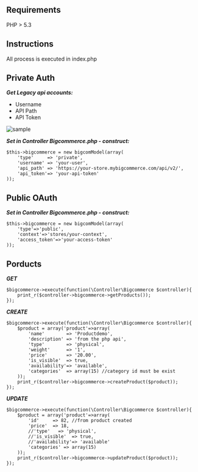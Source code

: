 Requirements
------------
PHP > 5.3

Instructions
------------
All process is executed in index.php

Private Auth
------------
***Get Legacy api accounts:***
-  Username
-  API Path
-  API Token

![sample](http://i.imgur.com/NJHVJIg.jpg)

***Set in Controller Bigcommerce.php - construct:***
```
$this->bigcommerce = new bigcomModel(array(
    'type'     => 'private',
    'username' => 'your-user',
    'api_path' => 'https://your-store.mybigcommerce.com/api/v2/',
    'api_token'=> 'your-api-token'
));
```

Public OAuth
-----------
***Set in Controller Bigcommerce.php - construct:***
```
$this->bigcommerce = new bigcomModel(array(
    'type'=>'public',
    'context'=>'stores/your-context',
    'access_token'=>'your-access-token'
));
```

Porducts
-----------
***GET***

```
$bigcommerce->execute(function(\Controller\Bigcommerce $controller){
    print_r($controller->bigcommerce->getProducts());
});
```

***CREATE***

```
$bigcommerce->execute(function(\Controller\Bigcommerce $controller){
    $product = array('product'=>array(
        'name'        => 'Productdemo',
        'description' => 'from the php api',
        'type'        => 'physical',
        'weight'      => '1',
        'price'       => '20.00',
        'is_visible'  => true,
        'availability'=> 'available',
        'categories'  => array(15) //category id must be exist
    ));
    print_r($controller->bigcommerce->createProduct($product));
});
```

***UPDATE***

```
$bigcommerce->execute(function(\Controller\Bigcommerce $controller){
    $product = array('product'=>array(
        'id'     => 82, //from product created
        'price'  => 18,
        //'type'   => 'physical',
        //'is_visible'  => true,
        //'availability'=> 'available'
        'categories' => array(15)
    ));
    print_r($controller->bigcommerce->updateProduct($product));
});
```
